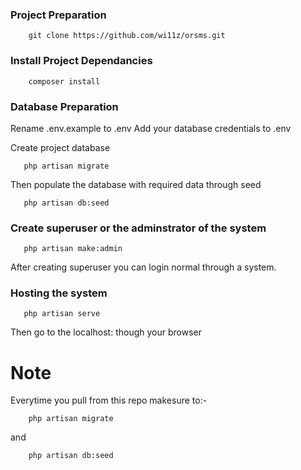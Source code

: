 
### Project Preparation
```
    git clone https://github.com/wi11z/orsms.git
```

### Install Project Dependancies
```
    composer install
```

### Database Preparation
    
   Rename .env.example to .env 
   Add your database credentials to .env 
 
 Create project database
 ```
    php artisan migrate
 ```
 
 Then populate the database with required data through seed
 ```
    php artisan db:seed
 ```
 ### Create superuser or the adminstrator of the system
 ```
    php artisan make:admin
 ```
 
 After creating superuser you can login normal through a system.
 
 ### Hosting the system
 ```
    php artisan serve
 ```
 
 Then go to the localhost:<port-number> though your browser
    
 # Note
    
   Everytime you pull from this repo makesure to:-
   ```
       php artisan migrate
   ```
   and
   ```
       php artisan db:seed
   ```

